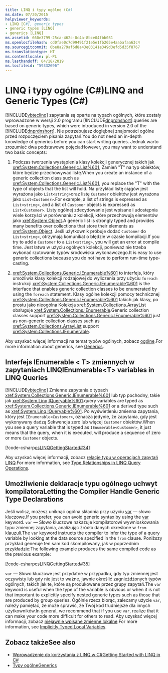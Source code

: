 ```yaml
---
title: LINQ i typy ogólne (C#)
ms.date: 07/20/2015
helpviewer_keywords:
- LINQ [C#], generic types
- generic types [LINQ]
- generics [LINQ]
ms.assetid: 660e3799-25ca-462c-8c4a-8bce04fbb031
ms.openlocfilehash: cd0fae0c7d99491f21e5e1fb265e4aabafaa63c4
ms.sourcegitcommit: 0be8a279af6d8a43e03141e349d3efd5d35f8767
ms.translationtype: HT
ms.contentlocale: pl-PL
ms.lasthandoff: 04/18/2019
ms.locfileid: "59332696"
---
```

# <a name="linq-and-generic-types-c"></a><span data-ttu-id="88645-102">LINQ i typy ogólne (C#)</span><span class="sxs-lookup"><span data-stu-id="88645-102">LINQ and Generic Types (C#)</span></span>
[!INCLUDE[vbteclinq](~/includes/vbteclinq-md.md)] <span data-ttu-id="88645-103">zapytania są oparte na typach ogólnych, które zostały wprowadzone w wersji 2.0 programu [!INCLUDE[dnprdnshort](~/includes/dnprdnshort-md.md)].</span><span class="sxs-lookup"><span data-stu-id="88645-103">queries are based on generic types, which were introduced in version 2.0 of the [!INCLUDE[dnprdnshort](~/includes/dnprdnshort-md.md)].</span></span> <span data-ttu-id="88645-104">Nie potrzebujesz dogłębnej znajomości ogólne przed rozpoczęciem pisania zapytań.</span><span class="sxs-lookup"><span data-stu-id="88645-104">You do not need an in-depth knowledge of generics before you can start writing queries.</span></span> <span data-ttu-id="88645-105">Jednak warto zrozumieć dwa podstawowe pojęcia:</span><span class="sxs-lookup"><span data-stu-id="88645-105">However, you may want to understand two basic concepts:</span></span>  
  
1. <span data-ttu-id="88645-106">Podczas tworzenia wystąpienia klasy kolekcji generycznej takich jak <xref:System.Collections.Generic.List%601>, Zamień "T" na typ obiektów, które będzie przechowywać listę.</span><span class="sxs-lookup"><span data-stu-id="88645-106">When you create an instance of a generic collection class such as <xref:System.Collections.Generic.List%601>, you replace the "T" with the type of objects that the list will hold.</span></span> <span data-ttu-id="88645-107">Na przykład listę ciągów jest wyrażona jako `List<string>`oraz listę `Customer` obiektów jest wyrażona jako `List<Customer>`.</span><span class="sxs-lookup"><span data-stu-id="88645-107">For example, a list of strings is expressed as `List<string>`, and a list of `Customer` objects is expressed as `List<Customer>`.</span></span> <span data-ttu-id="88645-108">Listy ogólnej zdecydowanie jest wpisane i udostępnia wiele korzyści w porównaniu z kolekcji, które przechowują elementów jako <xref:System.Object>.</span><span class="sxs-lookup"><span data-stu-id="88645-108">A generic list is strongly typed and provides many benefits over collections that store their elements as <xref:System.Object>.</span></span> <span data-ttu-id="88645-109">Jeśli użytkownik próbuje dodać `Customer` do `List<string>`, otrzymają komunikat o błędzie w czasie kompilacji.</span><span class="sxs-lookup"><span data-stu-id="88645-109">If you try to add a `Customer` to a `List<string>`, you will get an error at compile time.</span></span> <span data-ttu-id="88645-110">Jest łatwa w użyciu ogólnych kolekcji, ponieważ nie trzeba wykonać rzutowanie typów środowiska wykonawczego.</span><span class="sxs-lookup"><span data-stu-id="88645-110">It is easy to use generic collections because you do not have to perform run-time type-casting.</span></span>  
  
2. <span data-ttu-id="88645-111"><xref:System.Collections.Generic.IEnumerable%601> to interfejs, który umożliwia klasy kolekcji rodzajowej do wyliczenia przy użyciu `foreach` instrukcji.</span><span class="sxs-lookup"><span data-stu-id="88645-111"><xref:System.Collections.Generic.IEnumerable%601> is the interface that enables generic collection classes to be enumerated by using the `foreach` statement.</span></span> <span data-ttu-id="88645-112">Klasy ogólne kolekcji pomocy technicznej <xref:System.Collections.Generic.IEnumerable%601> takich jak klasy, po prostu jako nieogólna Kolekcja <xref:System.Collections.ArrayList> obsługuje <xref:System.Collections.IEnumerable>.</span><span class="sxs-lookup"><span data-stu-id="88645-112">Generic collection classes support <xref:System.Collections.Generic.IEnumerable%601> just as non-generic collection classes such as <xref:System.Collections.ArrayList> support <xref:System.Collections.IEnumerable>.</span></span>  
  
 <span data-ttu-id="88645-113">Aby uzyskać więcej informacji na temat typów ogólnych, zobacz [ogólne](../../../../csharp/programming-guide/generics/index.md).</span><span class="sxs-lookup"><span data-stu-id="88645-113">For more information about generics, see [Generics](../../../../csharp/programming-guide/generics/index.md).</span></span>  
  
## <a name="ienumerablet-variables-in-linq-queries"></a><span data-ttu-id="88645-114">Interfejs IEnumerable < T\> zmiennych w zapytaniach LINQ</span><span class="sxs-lookup"><span data-stu-id="88645-114">IEnumerable<T\> variables in LINQ Queries</span></span>  
 [!INCLUDE[vbteclinq](~/includes/vbteclinq-md.md)] <span data-ttu-id="88645-115">Zmienne zapytania o typach <xref:System.Collections.Generic.IEnumerable%601> lub typ pochodny, takie jak <xref:System.Linq.IQueryable%601>.</span><span class="sxs-lookup"><span data-stu-id="88645-115">query variables are typed as <xref:System.Collections.Generic.IEnumerable%601> or a derived type such as <xref:System.Linq.IQueryable%601>.</span></span> <span data-ttu-id="88645-116">Po wyświetleniu zmienna zapytania, który jest `IEnumerable<Customer>`, oznacza jedynie, że zapytania, gdy jest wykonywany dadzą Sekwencja zero lub więcej `Customer` obiektów.</span><span class="sxs-lookup"><span data-stu-id="88645-116">When you see a query variable that is typed as `IEnumerable<Customer>`, it just means that the query, when it is executed, will produce a sequence of zero or more `Customer` objects.</span></span>  
  
 [!code-csharp[csLINQGettingStarted#34](~/samples/snippets/csharp/VS_Snippets_VBCSharp/CsLINQGettingStarted/CS/Class1.cs#34)]  
  
 <span data-ttu-id="88645-117">Aby uzyskać więcej informacji, zobacz [relacje typu w operacjach zapytań LINQ](../../../../csharp/programming-guide/concepts/linq/type-relationships-in-linq-query-operations.md).</span><span class="sxs-lookup"><span data-stu-id="88645-117">For more information, see [Type Relationships in LINQ Query Operations](../../../../csharp/programming-guide/concepts/linq/type-relationships-in-linq-query-operations.md).</span></span>  
  
## <a name="letting-the-compiler-handle-generic-type-declarations"></a><span data-ttu-id="88645-118">Umożliwienie deklaracje typu ogólnego uchwyt kompilatora</span><span class="sxs-lookup"><span data-stu-id="88645-118">Letting the Compiler Handle Generic Type Declarations</span></span>  
 <span data-ttu-id="88645-119">Jeśli wolisz, możesz uniknąć ogólna składnia przy użyciu [var](../../../../csharp/language-reference/keywords/var.md) — słowo kluczowe.</span><span class="sxs-lookup"><span data-stu-id="88645-119">If you prefer, you can avoid generic syntax by using the [var](../../../../csharp/language-reference/keywords/var.md) keyword.</span></span> <span data-ttu-id="88645-120">`var` — Słowo kluczowe nakazuje kompilatorowi wywnioskowania typu zmiennej zapytania, analizując źródło danych określone w `from` klauzuli.</span><span class="sxs-lookup"><span data-stu-id="88645-120">The `var` keyword instructs the compiler to infer the type of a query variable by looking at the data source specified in the `from` clause.</span></span> <span data-ttu-id="88645-121">Poniższy przykład generuje ten sam kod skompilowany, jak w poprzednim przykładzie:</span><span class="sxs-lookup"><span data-stu-id="88645-121">The following example produces the same compiled code as the previous example:</span></span>  
  
 [!code-csharp[csLINQGettingStarted#35](~/samples/snippets/csharp/VS_Snippets_VBCSharp/CsLINQGettingStarted/CS/Class1.cs#35)]  
  
 <span data-ttu-id="88645-122">`var` — Słowo kluczowe jest przydatne w przypadku, gdy typ zmiennej jest oczywisty lub gdy nie jest to ważne, jawnie określić zagnieżdżonych typów ogólnych, takich jak te, które są produkowane przez grupy zapytań.</span><span class="sxs-lookup"><span data-stu-id="88645-122">The `var` keyword is useful when the type of the variable is obvious or when it is not that important to explicitly specify nested generic types such as those that are produced by group queries.</span></span> <span data-ttu-id="88645-123">Ogólnie rzecz biorąc, zalecamy użycie `var`, należy pamiętać, że może sprawić, że Twój kod trudniejsze dla innych użytkowników.</span><span class="sxs-lookup"><span data-stu-id="88645-123">In general, we recommend that if you use `var`, realize that it can make your code more difficult for others to read.</span></span> <span data-ttu-id="88645-124">Aby uzyskać więcej informacji, zobacz [niejawnie wpisane zmienne lokalne](../../../../csharp/programming-guide/classes-and-structs/implicitly-typed-local-variables.md).</span><span class="sxs-lookup"><span data-stu-id="88645-124">For more information, see [Implicitly Typed Local Variables](../../../../csharp/programming-guide/classes-and-structs/implicitly-typed-local-variables.md).</span></span>  
  
## <a name="see-also"></a><span data-ttu-id="88645-125">Zobacz także</span><span class="sxs-lookup"><span data-stu-id="88645-125">See also</span></span>

- [<span data-ttu-id="88645-126">Wprowadzenie do korzystania z LINQ w C#</span><span class="sxs-lookup"><span data-stu-id="88645-126">Getting Started with LINQ in C#</span></span>](../../../../csharp/programming-guide/concepts/linq/getting-started-with-linq.md)
- [<span data-ttu-id="88645-127">Typy ogólne</span><span class="sxs-lookup"><span data-stu-id="88645-127">Generics</span></span>](../../../../csharp/programming-guide/generics/index.md)
